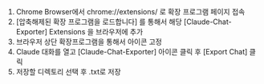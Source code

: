 1. Chrome Browser에서 chrome://extensions/ 로 확장 프로그램 페이지 접속
2. [압축해제된 확장 프로그램을 로드합니다] 를 통해서 해당 [Claude-Chat-Exporter] Extensions 을 브라우저에 추가
3. 브라우저 상단 확장프로그램을 통해서 아이콘 고정
4. Claude 대화를 열고 [Claude-Chat-Exporter] 아이콘 클릭 후 [Export Chat] 클릭
5. 저장할 디렉토리 선택 후 .txt로 저장
